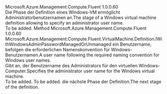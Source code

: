 <Type Name="IWithWindowsAdminUsernameManagedOrUnmanaged" FullName="Microsoft.Azure.Management.Compute.Fluent.VirtualMachine.Definition.IWithWindowsAdminUsernameManagedOrUnmanaged">
  <TypeSignature Language="C#" Value="public interface IWithWindowsAdminUsernameManagedOrUnmanaged" />
  <TypeSignature Language="ILAsm" Value=".class public interface auto ansi abstract IWithWindowsAdminUsernameManagedOrUnmanaged" />
  <TypeSignature Language="DocId" Value="T:Microsoft.Azure.Management.Compute.Fluent.VirtualMachine.Definition.IWithWindowsAdminUsernameManagedOrUnmanaged" />
  <TypeSignature Language="VB.NET" Value="Public Interface IWithWindowsAdminUsernameManagedOrUnmanaged" />
  <TypeSignature Language="F#" Value="type IWithWindowsAdminUsernameManagedOrUnmanaged = interface" />
  <AssemblyInfo>
    <AssemblyName>Microsoft.Azure.Management.Compute.Fluent</AssemblyName>
    <AssemblyVersion>1.0.0.60</AssemblyVersion>
  </AssemblyInfo>
  <Interfaces />
  <Docs>
    <summary>
            <span data-ttu-id="ee3a6-101">Die Phase der Definition eines Windows-VM ermöglicht Administratorbenutzernamen an.</span><span class="sxs-lookup"><span data-stu-id="ee3a6-101">The stage of a Windows virtual machine definition allowing to specify an administrator user name.</span></span>
            </summary>
    <remarks>To be added.</remarks>
  </Docs>
  <Members>
    <Member MemberName="WithAdminUsername">
      <MemberSignature Language="C#" Value="public Microsoft.Azure.Management.Compute.Fluent.VirtualMachine.Definition.IWithWindowsAdminPasswordManagedOrUnmanaged WithAdminUsername (string adminUserName);" />
      <MemberSignature Language="ILAsm" Value=".method public hidebysig newslot virtual instance class Microsoft.Azure.Management.Compute.Fluent.VirtualMachine.Definition.IWithWindowsAdminPasswordManagedOrUnmanaged WithAdminUsername(string adminUserName) cil managed" />
      <MemberSignature Language="DocId" Value="M:Microsoft.Azure.Management.Compute.Fluent.VirtualMachine.Definition.IWithWindowsAdminUsernameManagedOrUnmanaged.WithAdminUsername(System.String)" />
      <MemberSignature Language="VB.NET" Value="Public Function WithAdminUsername (adminUserName As String) As IWithWindowsAdminPasswordManagedOrUnmanaged" />
      <MemberSignature Language="F#" Value="abstract member WithAdminUsername : string -&gt; Microsoft.Azure.Management.Compute.Fluent.VirtualMachine.Definition.IWithWindowsAdminPasswordManagedOrUnmanaged" Usage="iWithWindowsAdminUsernameManagedOrUnmanaged.WithAdminUsername adminUserName" />
      <MemberType>Method</MemberType>
      <AssemblyInfo>
        <AssemblyName>Microsoft.Azure.Management.Compute.Fluent</AssemblyName>
        <AssemblyVersion>1.0.0.60</AssemblyVersion>
      </AssemblyInfo>
      <ReturnValue>
        <ReturnType>Microsoft.Azure.Management.Compute.Fluent.VirtualMachine.Definition.IWithWindowsAdminPasswordManagedOrUnmanaged</ReturnType>
      </ReturnValue>
      <Parameters>
        <Parameter Name="adminUserName" Type="System.String" />
      </Parameters>
      <Docs>
        <param name="adminUserName"><span data-ttu-id="ee3a6-102">ein Benutzername, befolgen die erforderlichen Namenskonvention für Windows-Benutzernamen.</span><span class="sxs-lookup"><span data-stu-id="ee3a6-102">A user name following the required naming convention for Windows user names.</span></span></param>
        <summary>
            <span data-ttu-id="ee3a6-103">Gibt an, der Benutzername des Administrators für den virtuellen Windows-Computer.</span><span class="sxs-lookup"><span data-stu-id="ee3a6-103">Specifies the administrator user name for the Windows virtual machine.</span></span>
            </summary>
        <returns>To be added.</returns>
        <remarks>To be added.</remarks>
        <return><span data-ttu-id="ee3a6-104">die nächste Phase der Definition.</span><span class="sxs-lookup"><span data-stu-id="ee3a6-104">The next stage of the definition.</span></span></return>
      </Docs>
    </Member>
  </Members>
</Type>